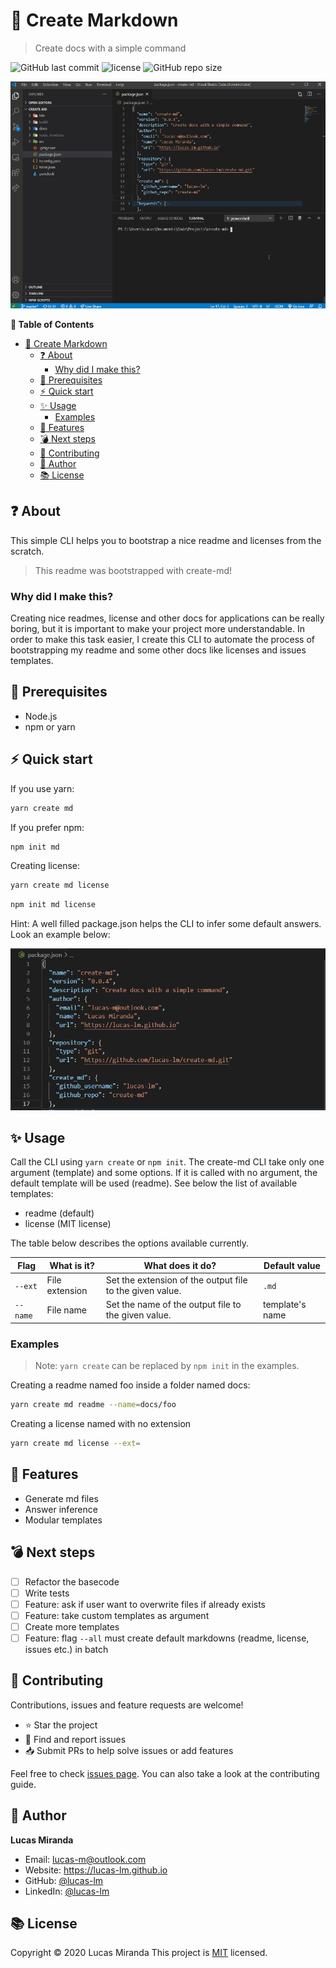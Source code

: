 # :information_desk_person: Create Markdown

> Create docs with a simple command

![GitHub last commit](https://img.shields.io/github/last-commit/lucas-lm/create-md)
![license](https://img.shields.io/github/license/lucas-lm/create-md)
![GitHub repo size](https://img.shields.io/github/repo-size/lucas-lm/create-md)

![demo](media/demo.gif)

**:pushpin: Table of Contents**

- [:information_desk_person: Create Markdown](#information_desk_person-create-markdown)
  - [:question: About](#question-about)
    - [Why did I make this?](#why-did-i-make-this)
  - [:eyes: Prerequisites](#eyes-prerequisites)
  - [:zap: Quick start](#zap-quick-start)
  - [:sparkles: Usage](#sparkles-usage)
    - [Examples](#examples)
  - [:rocket: Features](#rocket-features)
  - [:bomb: Next steps](#bomb-next-steps)
  - [:star2: Contributing](#star2-contributing)
  - [:bow: Author](#bow-author)
  - [:books: License](#books-license)

## :question: About

This simple CLI helps you to bootstrap a nice readme and licenses from the scratch.

> This readme was bootstrapped with create-md!

### Why did I make this?

Creating nice readmes, license and other docs for applications can be really boring, but it is important to make your project more understandable. In order to make this task easier, I create this CLI to automate the process of bootstrapping my readme and some other docs like licenses and issues templates.


## :eyes: Prerequisites

- Node.js
- npm or yarn

## :zap: Quick start

If you use yarn:

```sh
yarn create md
```

If you prefer npm:

```sh
npm init md
```

Creating license:

```sh
yarn create md license
```
```sh
npm init md license
```

Hint: A well filled package.json helps the CLI to infer some default answers. Look an example below:

![package.json example](media/pkgexample.png)

## :sparkles: Usage

Call the CLI using `yarn create` or `npm init`. The create-md CLI take only one argument (template) and some options. If it is called with no argument, the default template will be used (readme). See below the list of available templates:

- readme (default)
- license (MIT license)

The table below describes the options available currently.

| Flag   | What is it? | What does it do? | Default value |
|--------|-------------|------------------| --------------|
| `--ext`  | File extension | Set the extension of the output file to the given value. | `.md` |
| `--name` | File name | Set the name of the output file to the given value. | template's name |

### Examples

> Note: `yarn create` can be replaced by `npm init` in the examples.

Creating a readme named foo inside a folder named docs:
```sh
yarn create md readme --name=docs/foo
```

Creating a license named with no extension
```sh
yarn create md license --ext=
```

## :rocket: Features

- Generate md files
- Answer inference
- Modular templates

## :bomb: Next steps

- [ ] Refactor the basecode
- [ ] Write tests
- [ ] Feature: ask if user want to overwrite files if already exists
- [ ] Feature: take custom templates as argument
- [ ] Create more templates
- [ ] Feature: flag `--all` must create default markdowns (readme, license, issues etc.) in batch

## :star2: Contributing

Contributions, issues and feature requests are welcome!

- ⭐️ Star the project
- 🐛 Find and report issues
- 📥 Submit PRs to help solve issues or add features

Feel free to check [issues page](https://github.com//create-md/issues). You can also take a look at the contributing guide.

## :bow: Author

**Lucas Miranda** 
* Email: lucas-m@outlook.com
* Website: https://lucas-lm.github.io
* GitHub: [@lucas-lm](https://github.com/lucas-lm)
* LinkedIn: [@lucas-lm](https://linkedin.com/in/lucas-lm)

## :books: License

Copyright © 2020 Lucas Miranda
This project is [MIT](license.md) licensed.

